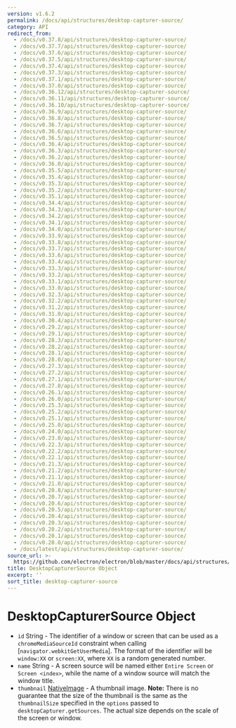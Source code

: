```yaml
---
version: v1.6.2
permalink: /docs/api/structures/desktop-capturer-source/
category: API
redirect_from:
  - /docs/v0.37.8/api/structures/desktop-capturer-source/
  - /docs/v0.37.7/api/structures/desktop-capturer-source/
  - /docs/v0.37.6/api/structures/desktop-capturer-source/
  - /docs/v0.37.5/api/structures/desktop-capturer-source/
  - /docs/v0.37.4/api/structures/desktop-capturer-source/
  - /docs/v0.37.3/api/structures/desktop-capturer-source/
  - /docs/v0.37.1/api/structures/desktop-capturer-source/
  - /docs/v0.37.0/api/structures/desktop-capturer-source/
  - /docs/v0.36.12/api/structures/desktop-capturer-source/
  - /docs/v0.36.11/api/structures/desktop-capturer-source/
  - /docs/v0.36.10/api/structures/desktop-capturer-source/
  - /docs/v0.36.9/api/structures/desktop-capturer-source/
  - /docs/v0.36.8/api/structures/desktop-capturer-source/
  - /docs/v0.36.7/api/structures/desktop-capturer-source/
  - /docs/v0.36.6/api/structures/desktop-capturer-source/
  - /docs/v0.36.5/api/structures/desktop-capturer-source/
  - /docs/v0.36.4/api/structures/desktop-capturer-source/
  - /docs/v0.36.3/api/structures/desktop-capturer-source/
  - /docs/v0.36.2/api/structures/desktop-capturer-source/
  - /docs/v0.36.0/api/structures/desktop-capturer-source/
  - /docs/v0.35.5/api/structures/desktop-capturer-source/
  - /docs/v0.35.4/api/structures/desktop-capturer-source/
  - /docs/v0.35.3/api/structures/desktop-capturer-source/
  - /docs/v0.35.2/api/structures/desktop-capturer-source/
  - /docs/v0.35.1/api/structures/desktop-capturer-source/
  - /docs/v0.34.4/api/structures/desktop-capturer-source/
  - /docs/v0.34.3/api/structures/desktop-capturer-source/
  - /docs/v0.34.2/api/structures/desktop-capturer-source/
  - /docs/v0.34.1/api/structures/desktop-capturer-source/
  - /docs/v0.34.0/api/structures/desktop-capturer-source/
  - /docs/v0.33.9/api/structures/desktop-capturer-source/
  - /docs/v0.33.8/api/structures/desktop-capturer-source/
  - /docs/v0.33.7/api/structures/desktop-capturer-source/
  - /docs/v0.33.6/api/structures/desktop-capturer-source/
  - /docs/v0.33.4/api/structures/desktop-capturer-source/
  - /docs/v0.33.3/api/structures/desktop-capturer-source/
  - /docs/v0.33.2/api/structures/desktop-capturer-source/
  - /docs/v0.33.1/api/structures/desktop-capturer-source/
  - /docs/v0.33.0/api/structures/desktop-capturer-source/
  - /docs/v0.32.3/api/structures/desktop-capturer-source/
  - /docs/v0.32.2/api/structures/desktop-capturer-source/
  - /docs/v0.31.2/api/structures/desktop-capturer-source/
  - /docs/v0.31.0/api/structures/desktop-capturer-source/
  - /docs/v0.30.4/api/structures/desktop-capturer-source/
  - /docs/v0.29.2/api/structures/desktop-capturer-source/
  - /docs/v0.29.1/api/structures/desktop-capturer-source/
  - /docs/v0.28.3/api/structures/desktop-capturer-source/
  - /docs/v0.28.2/api/structures/desktop-capturer-source/
  - /docs/v0.28.1/api/structures/desktop-capturer-source/
  - /docs/v0.28.0/api/structures/desktop-capturer-source/
  - /docs/v0.27.3/api/structures/desktop-capturer-source/
  - /docs/v0.27.2/api/structures/desktop-capturer-source/
  - /docs/v0.27.1/api/structures/desktop-capturer-source/
  - /docs/v0.27.0/api/structures/desktop-capturer-source/
  - /docs/v0.26.1/api/structures/desktop-capturer-source/
  - /docs/v0.26.0/api/structures/desktop-capturer-source/
  - /docs/v0.25.3/api/structures/desktop-capturer-source/
  - /docs/v0.25.2/api/structures/desktop-capturer-source/
  - /docs/v0.25.1/api/structures/desktop-capturer-source/
  - /docs/v0.25.0/api/structures/desktop-capturer-source/
  - /docs/v0.24.0/api/structures/desktop-capturer-source/
  - /docs/v0.23.0/api/structures/desktop-capturer-source/
  - /docs/v0.22.3/api/structures/desktop-capturer-source/
  - /docs/v0.22.2/api/structures/desktop-capturer-source/
  - /docs/v0.22.1/api/structures/desktop-capturer-source/
  - /docs/v0.21.3/api/structures/desktop-capturer-source/
  - /docs/v0.21.2/api/structures/desktop-capturer-source/
  - /docs/v0.21.1/api/structures/desktop-capturer-source/
  - /docs/v0.21.0/api/structures/desktop-capturer-source/
  - /docs/v0.20.8/api/structures/desktop-capturer-source/
  - /docs/v0.20.7/api/structures/desktop-capturer-source/
  - /docs/v0.20.6/api/structures/desktop-capturer-source/
  - /docs/v0.20.5/api/structures/desktop-capturer-source/
  - /docs/v0.20.4/api/structures/desktop-capturer-source/
  - /docs/v0.20.3/api/structures/desktop-capturer-source/
  - /docs/v0.20.2/api/structures/desktop-capturer-source/
  - /docs/v0.20.1/api/structures/desktop-capturer-source/
  - /docs/v0.20.0/api/structures/desktop-capturer-source/
  - /docs/latest/api/structures/desktop-capturer-source/
source_url: >-
  https://github.com/electron/electron/blob/master/docs/api/structures/desktop-capturer-source.md
title: DesktopCapturerSource Object
excerpt: ''
sort_title: desktop-capturer-source
---
```



<!--

Greetings, Electron hacker!

This file is generated automatically, so it should not be edited.

To make changes, head over to the electron/electron repository:

https://github.com/electron/electron/blob/master/docs/api/structures/desktop-capturer-source.md

-->

# DesktopCapturerSource Object

*   `id` String - The identifier of a window or screen that can be used as a `chromeMediaSourceId` constraint when calling [`navigator.webkitGetUserMedia`]. The format of the identifier will be `window:XX` or `screen:XX`, where `XX` is a random generated number.
*   `name` String - A screen source will be named either `Entire Screen` or `Screen <index>`, while the name of a window source will match the window title.
*   `thumbnail` [NativeImage]({{site.baseurl}}/docs/api/native-image) - A thumbnail image. **Note:** There is no guarantee that the size of the thumbnail is the same as the `thumbnailSize` specified in the `options` passed to `desktopCapturer.getSources`. The actual size depends on the scale of the screen or window.
